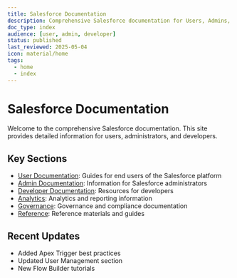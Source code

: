 ```yaml
---
title: Salesforce Documentation
description: Comprehensive Salesforce documentation for Users, Admins, and Developers
doc_type: index
audience: [user, admin, developer]
status: published
last_reviewed: 2025-05-04
icon: material/home
tags:
  - home
  - index
---
```


# Salesforce Documentation

Welcome to the comprehensive Salesforce documentation. This site provides detailed information for users, administrators, and developers.

## Key Sections

- [User Documentation](user/index.md): Guides for end users of the Salesforce platform
- [Admin Documentation](admin/index.md): Information for Salesforce administrators
- [Developer Documentation](developer/index.md): Resources for developers
- [Analytics](analytics/index.md): Analytics and reporting information
- [Governance](governance/index.md): Governance and compliance documentation
- [Reference](reference/index.md): Reference materials and guides

## Recent Updates

- Added Apex Trigger best practices
- Updated User Management section
- New Flow Builder tutorials
